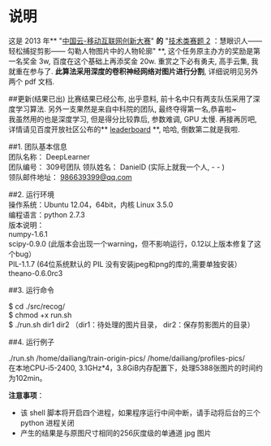 # 说明
这是 2013 年** "[中国云-移动互联网创新大赛](http://2013.icome.org.cn/)" **的** "[技术类赛题 2](http://2013.icome.org.cn/subjects/10#002) ：慧眼识人——轻松捕捉剪影—— 勾勒人物图片中的人物轮廓" **, 这个任务原主办方的奖励是第一名奖金 3w, 百度在这个基础上再添奖金 20w. 重赏之下必有勇夫, 高手云集, 我就重在参与了. **此算法采用深度的卷积神经网络对图片进行分割**, 详细说明见另外两个 pdf 文档.

##更新(结果已出)
比赛结果已经公布, 出乎意料, 前十名中只有两支队伍采用了深度学习算法. 另外一支果然是来自中科院的团队, 最终夺得第一名,恭喜啦~    
我虽然用的也是深度学习, 但是得分比较靠后, 参数难调, GPU 太慢. 再接再厉吧, 详情请见百度开放社区公布的** [leaderboard](http://openresearch.baidu.com/activityprogress.jhtml?channelId=576) **, 哈哈, 倒数第二就是我啦.


##1. 团队基本信息    
团队名称：  DeepLearner    
团队编号：  309号团队
领队姓名：  DanielD (实际上就我一个人, - - )    
领队邮件地址：  986639399@qq.com     

##2. 运行环境    
操作系统：Ubuntu 12.04，64bit，内核 Linux 3.5.0    
编程语言：python 2.7.3    
版本说明：    
numpy-1.6.1    
scipy-0.9.0 (此版本会出现一个warning，但不影响运行，0.12以上版本修复了这个bug）    
PIL-1.1.7 (64位系统默认的 PIL 没有安装jpeg和png的库的,需要单独安装）    
theano-0.6.0rc3    


##3. 运行命令

$  cd ./src/recog/    
$  chmod +x run.sh    
$  ./run.sh  dir1  dir2        （dir1：待处理的图片目录， dir2：保存剪影图片的目录）    


##4. 运行例子

 ./run.sh  /home/dailiang/train-origin-pics/   /home/dailiang/profiles-pics/    
在本地CPU-i5-2400, 3.1GHz*4，3.8GiB内存配置下，处理5388张图片的时间约为102min。    

**注意事项**：     
- 该 shell 脚本将开启四个进程，如果程序运行中间中断，请手动将后台的三个 python 进程关闭    
- 产生的结果是与原图尺寸相同的256灰度级的单通道 jpg 图片
